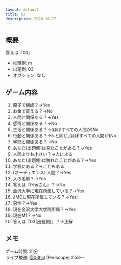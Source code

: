 ```yaml
---
layout: default
title: 03
description: 2020-10-27
---
```


## 概要

答えは『03』

- 推理側: m
- 出題側: 03
- オプション: なし

## ゲーム内容

1. 原子で構成？→Yes
2. お金で買える？→No
3. 人間と関係ある？→Yes
4. 感情と関係ある？→No
5. 生活と関係ある？→(ほぼすべての人間が)No
6. 行動と関係ある？→5.と同じ,(ほぼすべての人間が)No
7. 学問と関係ある？→No
8. あなた(出題側)は見たことがある？→Yes
9. 人間よりも小さい？→人による
10. あなた(出題側)は触れたことがある？→Yes
11. 学校にある？→こともある
12. (オーディエンス) 人間？→Yes
13. 人の名前？→Yes
14. 答えは『frhsさん』？→No
15. 金沢大学に現在所属している？→Yes
16. JMCに現在所属している？→Yes!
17. 男性？→Yes
18. 現在金沢大学大学院所属？→Yes
19. 現在M1？→No
20. 答えは『03(出題側)』？→正解

## メモ

ゲーム時間: 21分  
ライブ放送: [@03hcl](https://www.periscope.tv/03hcl/1nAKEApMEneKL?t=2m53s) (Periscope) 2:53～
